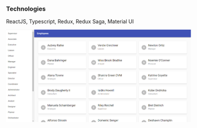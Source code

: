 ### Technologies

ReactJS, Typescript, Redux, Redux Saga, Material UI

![first](/public/employees.png)
